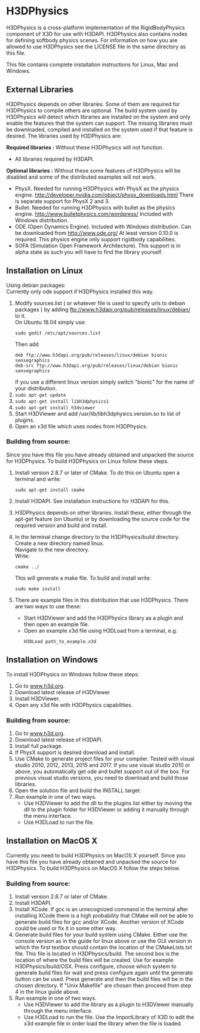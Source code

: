 # H3DPhysics
H3DPhysics is a cross-platform implementation of the RigidBodyPhysics
component of X3D for use with H3DAPI. H3DPhysics also contains nodes for 
defining softbody physics scenes. For information on how you are allowed
to use H3DPhysics see the LICENSE file in the same directory as this
file.

This file contains complete installation instructions for Linux, Mac and
Windows.


## External Libraries
H3DPhysics depends on other libraries. Some of them are required for
H3DPhysics to compile others are optional. The build system used by
H3DPhysics will detect which libraries are installed on the system and
only enable the features that the system can support. The missing libraries
must be downloaded, compiled and installed on the system used if that feature
is desired. The libraries used by H3DPhysics are:
 
**Required libraries :** Without these H3DPhysics will not function.
  - All libraries required by H3DAPI.
 
**Optional libraries :** Without these some features of H3DPhysics will be
disabled and some of the distributed examples will not work.
  - PhysX. Needed for running H3DPhysics with PhysX as the physics
    engine. http://developer.nvidia.com/object/physx_downloads.html
    There is separate support for PhysX 2 and 3.
  - Bullet. Needed for running H3DPhysics with bullet as the physics
    engine. http://www.bulletphysics.com/wordpress/
    Included with Windows distribution.
  - ODE (Open Dynamics Engine). Included with Windows distribution. Can be
    downloaded from http://www.ode.org/ At least version 0.10.0 is required.
    This physics engine only support rigidbody capabilities.
  - SOFA (Simulation Open Framework Architecture). This support is in alpha state
    as such you will have to find the library yourself.


## Installation on Linux
Using debian packages:  
Currently only ode support if H3DPhysics installed this way.
1. Modify sources.list ( or whatever file is used to specify urls to debian
   packages ) by adding ftp://www.h3dapi.org/pub/releases/linux/debian/
   to it.  
   On Ubuntu 18.04 simply use:  
     ``` 
     sudo gedit /etc/apt/sources.list
     ```
   Then add
     ``` 
     deb ftp://www.h3dapi.org/pub/releases/linux/debian bionic sensegraphics
     deb-src ftp://www.h3dapi.org/pub/releases/linux/debian bionic sensegraphics
     ``` 
   If you use a different linux version simply switch "bionic" for the name
   of your distribution.
2. ` sudo apt-get update `
3. ` sudo apt-get install libh3dphysics1 `
4. ` sudo apt-get install h3dviewer `
5. Start H3DViewer and add /usr/lib/libh3dphysics.version.so to list of plugins.
6. Open an x3d file which uses nodes from H3DPhysics.

### Building from source:
Since you have this file you have already obtained and unpacked the source for
H3DPhysics. To build H3DPhysics on Linux follow these steps.

1. Install version 2.8.7 or later of CMake. To do this on Ubuntu open a
   terminal and write:
   ```
   sudo apt-get install cmake
   ```

2. Install H3DAPI. See installation instructions for H3DAPI for this.

3. H3DPhysics depends on other libraries. Install these, either through
   the apt-get feature (on Ubuntu) or by downloading the source code for the
   required version and build and install.

4. In the terminal change directory to the H3DPhysics/build directory.
   Create a new directory named linux.  
   Navigate to the new directory.  
   Write:
   ```
   cmake ../
   ```
   This will generate a make file. To build and install write:
   ```
   sudo make install
   ```

5. There are example files in this distribution that use H3DPhysics.
   There are two ways to use these:
   - Start H3DViewer and add the H3DPhysics library as a plugin
   and then open an example file.
   - Open an example x3d file using H3DLoad from a terminal, e.g.
     ```
     H3DLoad path_to_example.x3d
     ```


## Installation on Windows
To install H3DPhysics on Windows follow these steps:
1. Go to www.h3d.org.
2. Download latest release of H3DViewer
3. Install H3DViewer.
4. Open any x3d file with H3DPhysics capabilities.

### Building from source:
1. Go to www.h3d.org.
2. Download latest release of H3DAPI.
3. Install full package.
4. If PhysX support is desired download and install.
5. Use CMake to generate project files for your compiler. Tested with visual
   studio 2010, 2012, 2013, 2015 and 2017. If you use visual studio 2010 or above, you
   automatically get ode and bullet support out of the box. For previous visual
   studio versions, you need to download and build those libraries.  
6. Open the solution file and build the INSTALL target.
7. Run example in one of two ways.
   - Use H3DViewer to add the dll to the plugins list either by moving the dll
     to the plugin folder for H3DViewer or adding it manually through the menu
     interface.
   - Use H3DLoad to run the file.


## Installation on MacOS X
Currently you need to build H3DPhysics on MacOS X yourself. Since you
have this file you have already obtained and unpacked the source for
H3DPhysics. To build H3DPhysics on MacOS X follow the steps below.

### Building from source:
1. Install version 2.8.7 or later of CMake.
2. Install H3DAPI.
3. Install XCode. If gcc is an unrecognized command in the terminal after
   installing XCode there is a high probability that CMake will not be able to
   generate build files for gcc and/or XCode. Another version of XCode could be
   used or fix it in some other way.
4. Generate build files for your build system using CMake. Either use the
   console version as in the guide for linux above or use the GUI version in
   which the first textbox should contain the location of the CMakeLists.txt
   file. This file is located in H3DPhysics/build. The second box is the
   location of where the build files will be created. Use for example
   H3DPhysics/build/OSX.
   Press configure, choose which system to generate build files for wait and
   press configure again until the generate button can be used. Press generate
   and then the build files will be in the chosen directory. If
   "Unix Makefile" are chosen then proceed from step 4 in the linux guide above.
5. Run example in one of two ways.
   - Use H3DViewer to add the library as a plugin to H3DViewer manually
     through the menu interface.
   - Use H3DLoad to run the file. Use the ImportLibrary of X3D to edit the x3d
     example file in order load the library when the file is loaded.
